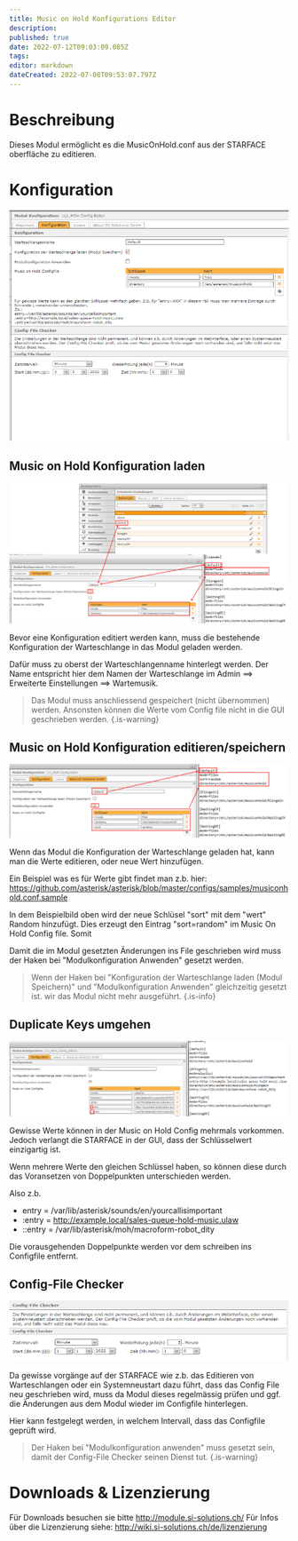 ```yaml
---
title: Music on Hold Konfigurations Editor
description: 
published: true
date: 2022-07-12T09:03:09.085Z
tags: 
editor: markdown
dateCreated: 2022-07-08T09:53:07.797Z
---
```


# Beschreibung
Dieses Modul ermöglicht es die MusicOnHold.conf aus der STARFACE oberfläche zu editieren.

# Konfiguration

![config.png](/uploads/music-on-hold-config-editor/config.png)

## Music on Hold Konfiguration laden

![loadconfig.png](/uploads/music-on-hold-config-editor/loadconfig.png)

Bevor eine Konfiguration editiert werden kann, muss die bestehende Konfiguration der Warteschlange in das Modul geladen werden. 

Dafür muss zu oberst der Warteschlangenname hinterlegt werden.
Der Name entspricht hier dem Namen der Warteschlange im Admin ==> Erweiterte Einstellungen ==> Wartemusik.

> Das Modul muss anschliessend gespeichert (nicht übernommen) werden. Ansonsten können die Werte vom Config file nicht in die GUI geschrieben werden.
{.is-warning}

## Music on Hold Konfiguration editieren/speichern
![writeconfig.png](/uploads/music-on-hold-config-editor/writeconfig.png)

Wenn das Modul die Konfiguration der Warteschlange geladen hat, kann man die Werte editieren, oder neue Wert hinzufügen.

Ein Beispiel was es für Werte gibt findet man z.b. hier: https://github.com/asterisk/asterisk/blob/master/configs/samples/musiconhold.conf.sample

In dem Beispielbild oben wird der neue Schlüsel "sort" mit dem "wert" Random hinzufügt. 
Dies erzeugt den Eintrag "sort=random" im Music On Hold Config file. Somit

Damit die im Modul gesetzten Änderungen ins File geschrieben wird muss der Haken bei "Modulkonfiguration Anwenden" gesetzt werden.

> Wenn der Haken bei "Konfiguration der Warteschlange laden (Modul Speichern)" und "Modulkonfiguration Anwenden" gleichzeitig gesetzt ist. wir das Modul nicht mehr ausgeführt.
{.is-info}

## Duplicate Keys umgehen

![keyduplicate.png](/uploads/music-on-hold-config-editor/keyduplicate.png)

Gewisse Werte können in der Music on Hold Config mehrmals vorkommen. Jedoch verlangt die STARFACE in der GUI, dass der Schlüsselwert einzigartig ist.

Wenn mehrere Werte den gleichen Schlüssel haben, so können diese durch das Voransetzen von Doppelpunkten unterschieden werden.

Also z.b.

- entry = /var/lib/asterisk/sounds/en/yourcallisimportant
- :entry = http://example.local/sales-queue-hold-music.ulaw
- ::entry = /var/lib/asterisk/moh/macroform-robot_dity

Die vorausgehenden Doppelpunkte werden vor dem schreiben ins Configfile entfernt.

## Config-File Checker
![configfilechecker.png](/uploads/music-on-hold-config-editor/configfilechecker.png)

Da gewisse vorgänge auf der STARFACE wie z.b. das Editieren von Warteschlangen oder ein Systemneustart dazu führt, dass das Config File neu geschrieben wird, muss da Modul dieses regelmässig prüfen und ggf. die Änderungen aus dem Modul wieder im Configfile hinterlegen.

Hier kann festgelegt werden, in welchem Intervall, dass das Configfile geprüft wird.

> Der Haken bei "Modulkonfiguration anwenden" muss gesetzt sein, damit der Config-File Checker seinen Dienst tut.
{.is-warning}

# Downloads & Lizenzierung
Für Downloads besuchen sie bitte http://module.si-solutions.ch/
Für Infos über die Lizenzierung siehe: http://wiki.si-solutions.ch/de/lizenzierung